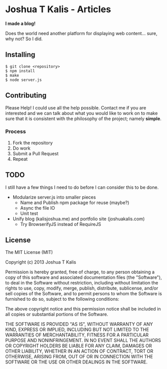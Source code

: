 # Joshua T Kalis - Articles

**I made a blog!**

Does the world need another platform for displaying web content... sure, why not? So I did.

## Installing

    $ git clone <repository>
    $ npm install
    $ make
    $ node server.js

## Contributing

Please Help! I could use all the help possible. Contact me if you are interested and we can talk about what you would like to work on to make sure that it is consistent with the philosophy of the project; namely **simple**.

### Process

  1. Fork the repository
  2. Do work
  3. Submit a Pull Request
  4. Repeat

## TODO

I still have a few things I need to do before I can consider this to be done.

  - Modularize server.js into smaller pieces
    - Name and Publish npm package for reuse (maybe?)
    - Async the file IO
    - Unit test
  - Unify blog (kalisjoshua.me) and portfolio site (joshuakalis.com)
    - Try BrowserifyJS instead of RequireJS

## License

The MIT License (MIT)

Copyright (c) 2013 Joshua T Kalis

Permission is hereby granted, free of charge, to any person obtaining a copy
of this software and associated documentation files (the "Software"), to deal
in the Software without restriction, including without limitation the rights
to use, copy, modify, merge, publish, distribute, sublicense, and/or sell
copies of the Software, and to permit persons to whom the Software is
furnished to do so, subject to the following conditions:

The above copyright notice and this permission notice shall be included in
all copies or substantial portions of the Software.

THE SOFTWARE IS PROVIDED "AS IS", WITHOUT WARRANTY OF ANY KIND, EXPRESS OR
IMPLIED, INCLUDING BUT NOT LIMITED TO THE WARRANTIES OF MERCHANTABILITY,
FITNESS FOR A PARTICULAR PURPOSE AND NONINFRINGEMENT. IN NO EVENT SHALL THE
AUTHORS OR COPYRIGHT HOLDERS BE LIABLE FOR ANY CLAIM, DAMAGES OR OTHER
LIABILITY, WHETHER IN AN ACTION OF CONTRACT, TORT OR OTHERWISE, ARISING FROM,
OUT OF OR IN CONNECTION WITH THE SOFTWARE OR THE USE OR OTHER DEALINGS IN
THE SOFTWARE.
